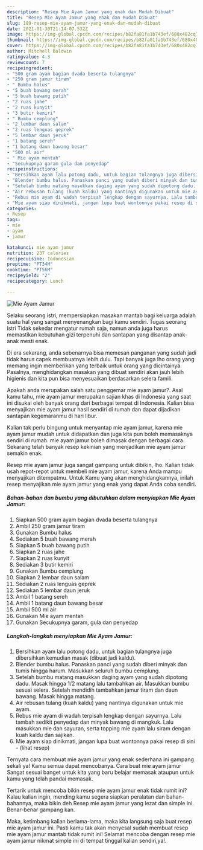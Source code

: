 ```yaml
---
description: "Resep Mie Ayam Jamur yang enak dan Mudah Dibuat"
title: "Resep Mie Ayam Jamur yang enak dan Mudah Dibuat"
slug: 189-resep-mie-ayam-jamur-yang-enak-dan-mudah-dibuat
date: 2021-01-30T21:14:07.532Z
image: https://img-global.cpcdn.com/recipes/b82fa81fa1b743ef/680x482cq70/mie-ayam-jamur-foto-resep-utama.jpg
thumbnail: https://img-global.cpcdn.com/recipes/b82fa81fa1b743ef/680x482cq70/mie-ayam-jamur-foto-resep-utama.jpg
cover: https://img-global.cpcdn.com/recipes/b82fa81fa1b743ef/680x482cq70/mie-ayam-jamur-foto-resep-utama.jpg
author: Mitchell Baldwin
ratingvalue: 4.3
reviewcount: 7
recipeingredient:
- "500 gram ayam bagian dvada beserta tulangnya"
- "250 gram jamur tiram"
- " Bumbu halus"
- "5 buah bawang merah"
- "5 buah bawang putih"
- "2 ruas jahe"
- "2 ruas kunyit"
- "3 butir kemiri"
- " Bumbu cemplung"
- "2 lembar daun salam"
- "2 ruas lenguas geprek"
- "5 lembar daun jeruk"
- "1 batang sereh"
- "1 batang daun bawang besar"
- "500 ml air"
- " Mie ayam mentah"
- "Secukupnya garam gula dan penyedap"
recipeinstructions:
- "Bersihkan ayam lalu potong dadu, untuk bagian tulangnya juga dibersihkan kemudian masak (dibuat jadi kaldu)."
- "Blender bumbu halus. Panaskan panci yang sudah diberi minyak dan tumis hingga harum. Masukkan seluruh bumbu cemplung."
- "Setelah bumbu matang masukkan daging ayam yang sudah dipotong dadu. Masak hingga 1/2 matang lalu tambahkan air. Masukkan bumbu sesuai selera. Setelah mendidih tambahkan jamur tiram dan daun bawang. Masak hingga matang."
- "Air rebusan tulang (kuah kaldu) yang nantinya digunakan untuk mie ayam."
- "Rebus mie ayam di wadah terpisah lengkap dengan sayurnya. Lalu tambah sedikit penyedap dan minyak bawang di mangkuk. Lalu masukkan mie dan sayuran, serta topping mie ayam lalu siram dengan kuah kaldu dan sajikan."
- "Mie ayam siap dinikmati, jangan lupa buat wontonnya pakai resep di sini           (lihat resep)"
categories:
- Resep
tags:
- mie
- ayam
- jamur

katakunci: mie ayam jamur 
nutrition: 237 calories
recipecuisine: Indonesian
preptime: "PT34M"
cooktime: "PT56M"
recipeyield: "2"
recipecategory: Lunch

---
```



![Mie Ayam Jamur](https://img-global.cpcdn.com/recipes/b82fa81fa1b743ef/680x482cq70/mie-ayam-jamur-foto-resep-utama.jpg)

Selaku seorang istri, mempersiapkan masakan mantab bagi keluarga adalah suatu hal yang sangat menyenangkan bagi kamu sendiri. Tugas seorang istri Tidak sekedar mengatur rumah saja, namun anda juga harus memastikan kebutuhan gizi terpenuhi dan santapan yang disantap anak-anak mesti enak.

Di era  sekarang, anda sebenarnya bisa memesan panganan yang sudah jadi tidak harus capek membuatnya lebih dulu. Tapi banyak juga lho orang yang memang ingin memberikan yang terbaik untuk orang yang dicintainya. Pasalnya, menghidangkan masakan yang dibuat sendiri akan jauh lebih higienis dan kita pun bisa menyesuaikan berdasarkan selera famili. 



Apakah anda merupakan salah satu penggemar mie ayam jamur?. Asal kamu tahu, mie ayam jamur merupakan sajian khas di Indonesia yang saat ini disukai oleh banyak orang dari berbagai tempat di Indonesia. Kalian bisa menyajikan mie ayam jamur hasil sendiri di rumah dan dapat dijadikan santapan kegemaranmu di hari libur.

Kalian tak perlu bingung untuk menyantap mie ayam jamur, karena mie ayam jamur mudah untuk didapatkan dan juga kita pun boleh memasaknya sendiri di rumah. mie ayam jamur boleh dimasak dengan berbagai cara. Sekarang telah banyak resep kekinian yang menjadikan mie ayam jamur semakin enak.

Resep mie ayam jamur juga sangat gampang untuk dibikin, lho. Kalian tidak usah repot-repot untuk membeli mie ayam jamur, karena Anda mampu menyajikan ditempatmu. Untuk Kamu yang akan menghidangkannya, inilah resep menyajikan mie ayam jamur yang enak yang dapat Anda coba sendiri.

<!--inarticleads1-->

##### Bahan-bahan dan bumbu yang dibutuhkan dalam menyiapkan Mie Ayam Jamur:

1. Siapkan 500 gram ayam bagian dvada beserta tulangnya
1. Ambil 250 gram jamur tiram
1. Gunakan  Bumbu halus
1. Sediakan 5 buah bawang merah
1. Siapkan 5 buah bawang putih
1. Siapkan 2 ruas jahe
1. Siapkan 2 ruas kunyit
1. Sediakan 3 butir kemiri
1. Gunakan  Bumbu cemplung
1. Siapkan 2 lembar daun salam
1. Sediakan 2 ruas lenguas geprek
1. Sediakan 5 lembar daun jeruk
1. Ambil 1 batang sereh
1. Ambil 1 batang daun bawang besar
1. Ambil 500 ml air
1. Gunakan  Mie ayam mentah
1. Gunakan Secukupnya garam, gula dan penyedap




<!--inarticleads2-->

##### Langkah-langkah menyiapkan Mie Ayam Jamur:

1. Bersihkan ayam lalu potong dadu, untuk bagian tulangnya juga dibersihkan kemudian masak (dibuat jadi kaldu).
1. Blender bumbu halus. Panaskan panci yang sudah diberi minyak dan tumis hingga harum. Masukkan seluruh bumbu cemplung.
1. Setelah bumbu matang masukkan daging ayam yang sudah dipotong dadu. Masak hingga 1/2 matang lalu tambahkan air. Masukkan bumbu sesuai selera. Setelah mendidih tambahkan jamur tiram dan daun bawang. Masak hingga matang.
1. Air rebusan tulang (kuah kaldu) yang nantinya digunakan untuk mie ayam.
1. Rebus mie ayam di wadah terpisah lengkap dengan sayurnya. Lalu tambah sedikit penyedap dan minyak bawang di mangkuk. Lalu masukkan mie dan sayuran, serta topping mie ayam lalu siram dengan kuah kaldu dan sajikan.
1. Mie ayam siap dinikmati, jangan lupa buat wontonnya pakai resep di sini -           (lihat resep)




Ternyata cara membuat mie ayam jamur yang enak sederhana ini gampang sekali ya! Kamu semua dapat mencobanya. Cara buat mie ayam jamur Sangat sesuai banget untuk kita yang baru belajar memasak ataupun untuk kamu yang telah pandai memasak.

Tertarik untuk mencoba bikin resep mie ayam jamur enak tidak rumit ini? Kalau kalian ingin, mending kamu segera siapkan peralatan dan bahan-bahannya, maka bikin deh Resep mie ayam jamur yang lezat dan simple ini. Benar-benar gampang kan. 

Maka, ketimbang kalian berlama-lama, maka kita langsung saja buat resep mie ayam jamur ini. Pasti kamu tak akan menyesal sudah membuat resep mie ayam jamur mantab tidak rumit ini! Selamat mencoba dengan resep mie ayam jamur nikmat simple ini di tempat tinggal kalian sendiri,ya!.

